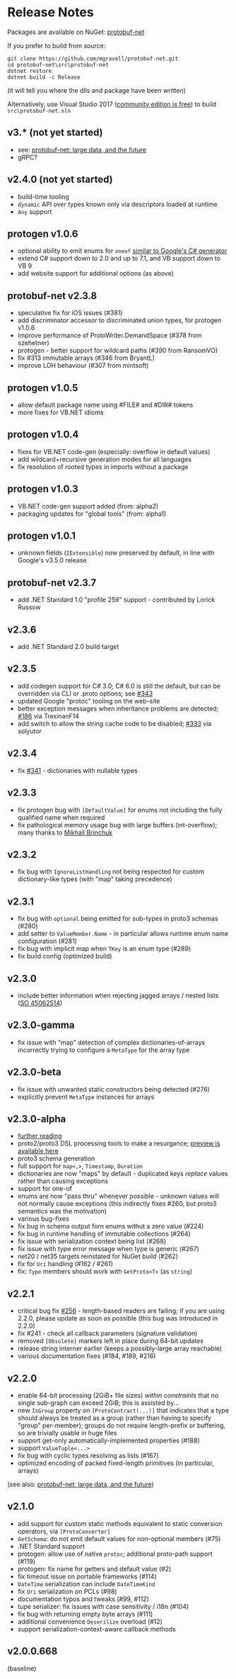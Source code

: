 # Release Notes

Packages are available on NuGet: [protobuf-net](https://www.nuget.org/packages/protobuf-net)

If you prefer to build from source:

    git clone https://github.com/mgravell/protobuf-net.git
    cd protobuf-net\src\protobuf-net
    dotnet restore
    dotnet build -c Release

(it will tell you where the dlls and package have been written)

Alternatively, use Visual Studio 2017 ([community edition is free](https://www.visualstudio.com/downloads/)) to build `src\protobuf-net.sln`

## v3.* (not yet started)

- see: [protobuf-net: large data, and the future](https://blog.marcgravell.com/2017/05/protobuf-net-large-data-and-future.html)
- gRPC?

## v2.4.0 (not yet started)

- build-time tooling
- `dynamic` API over types known only via descriptors loaded at runtime
- `Any` support

## protogen v1.0.6

- optional ability to emit enums for `oneof` [similar to Google's C# generator](https://developers.google.com/protocol-buffers/docs/reference/csharp-generated#oneof)
- extend C# support down to 2.0 and up to 7.1, and VB support down to VB 9
- add website support for additional options (as above)

## protobuf-net v2.3.8

- speculative fix for iOS issues (#381)
- add discriminator accessor to discriminated union types, for protogen v1.0.6
- improve performance of ProtoWriter.DemandSpace (#378 from szehetner)
- protogen - better support for wildcard paths (#390 from RansomVO)
- fix #313 immutable arrays (#346 from BryantL)
- improve LOH behaviour (#307 from mintsoft)

## protogen v1.0.5

- allow default package name using #FILE# and #DIR# tokens
- more fixes for VB.NET idioms

## protogen v1.0.4

- fixes for VB.NET code-gen (especially: overflow in default values)
- add wildcard+recursive generation modes for all languages
- fix resolution of rooted types in imports without a package

## protogen v1.0.3

- VB.NET code-gen support added (from: alpha2)
- packaging updates for "global tools" (from: alpha1)

## protogen v1.0.1

- unknown fields (`IExtensible`) now preserved by default, in line with Google's v3.5.0 release

## protobuf-net v2.3.7

- add .NET Standard 1.0 "profile 259" support - contributed by Lorick Russow

## v2.3.6

- add .NET Standard 2.0 build target 

## v2.3.5

- add codegen support for C# 3.0; C# 6.0 is still the default, but can be overridden via CLI or .proto options; see [#343](https://github.com/mgravell/protobuf-net/issues/343)
- updated Google "protoc" tooling on the web-site
- better exception messages when inheritance problems are detected; [#186](https://github.com/mgravell/protobuf-net/pull/186) via TrexinanF14
- add switch to allow the string cache code to be disabled; [#333](https://github.com/mgravell/protobuf-net/pull/333) via solyutor

## v2.3.4

- fix [#341](https://github.com/mgravell/protobuf-net/issues/341) - dictionaries with nullable types

## v2.3.3

- fix protogen bug with `[DefaultValue]` for enums not including the fully qualified name when required
- fix pathological memory usage bug with large buffers (int-overflow); many thanks to [Mikhail Brinchuk](https://github.com/Thecentury)

## v2.3.2

- fix bug with `IgnoreListHandling` not being respected for custom dictionary-like types (with "map" taking precedence)

## v2.3.1

- fix bug with `optional` being emitted for sub-types in proto3 schemas (#280)
- add setter to `ValueMember.Name` - in particular allows runtime enum name configuration (#281)
- fix bug with implicit map when `TKey` is an enum type (#289)
- fix build config (optimized build)

## v2.3.0

- include better information when rejecting jagged arrays / nested lists ([SO 45062514](https://stackoverflow.com/q/45062514/23354))

## v2.3.0-gamma

- fix issue with "map" detection of complex dictionaries-of-arrays incorrectly trying to configure a `MetaType` for the array type

## v2.3.0-beta

- fix issue with unwanted static constructors being detected (#276)
- explicitly prevent `MetaType` instances for arrays

## v2.3.0-alpha

- [further reading](https://blog.marcgravell.com/2017/06/protobuf-net-gets-proto3-support.html)
- proto2/proto3 DSL processing tools to make a resurgance; [preview is available here](https://protogen.marcgravell.com/)
- proto3 schema generation
- full support for `map<,>`, `Timestamp`, `Duration`
- dictionaries are now "maps" by default - duplicated keys *replace* values rather than causing exceptions
- support for one-of
- enums are now "pass thru" whenever possible - unknown values will not normally cause exceptions (this indirectly fixes #260, but proto3 semantics was the motivation)
- various bug-fixes
 - fix bug in schema output forn enums withut a zero value (#224)
 - fix bug in runtime handling of immutable collections (#264)
 - fix issue with serialization context being list (#268)
 - fix issue with type error message when type is generic (#267)
 - net20 / net35 targets reinstated for NuGet build (#262)
 - fix for `Uri` handling (#162 / #261)
 - fix: `Type` members should work with `GetProto<T>` (as `string`)

## v2.2.1

- critical bug fix [#256](https://github.com/mgravell/protobuf-net/issues/256) - length-based readers are failing; if you are using 2.2.0, please update as soon as possible (this bug was introduced in 2.2.0)
- fix #241 - check all callback parameters (signature validation)
- removed `[Obsolete]` markers left in place during 64-bit updates
- release string interner earlier (keeps a possibly-large array reachable)
- various documentation fixes (#184, #189, #216)

## v2.2.0

- enable 64-bit processing (2GiB+ file sizes) *within constraints* that no single sub-graph can exceed 2GiB; this is assisted by...
- new `IsGroup` property on `[ProtoContract(...)]` that indicates that a type should always be treated as a group (rather than having to specify "group" per-member); groups do not require length-prefix or buffering, so are trivially usable in huge files
- support get-only automatically-implemented properties (#188)
- support `ValueTuple<...>`
- fix bug with cyclic types resolving as lists (#167)
- optimized encoding of packed fixed-length primitives (in particular, arrays)

(see also: [protobuf-net: large data, and the future](https://blog.marcgravell.com/2017/05/protobuf-net-large-data-and-future.html))

## v2.1.0

- add support for custom static methods equivalent to static conversion operators, via `[ProtoConverter]`
- `GetSchema`: do not emit default values for non-optional members (#75)
- .NET Standard support
- protogen: allow use of native `protoc`; additional proto-path support (#119)
- protogen: fix name for getters and default value (#2)
- fix timeout issue on portable frameworks (#114)
- `DateTime` serialization can include `DateTimeKind`
- fix `Uri` serialization on PCLs (#98)
- documentation typos and tweaks (#99, #112)
- tupe serializer: fix issues with case sensitivity / i18n (#104)
- fix bug with returning empty byte arrays (#111)
- additional convenience `Deserilize` overload (#12)
- support serialization-context-aware callback methods

## v2.0.0.668

(baseline)